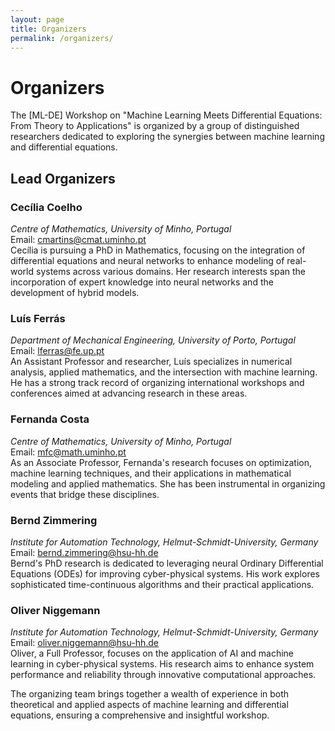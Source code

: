 ```yaml
---
layout: page
title: Organizers
permalink: /organizers/
---
```


# Organizers

The [ML-DE] Workshop on "Machine Learning Meets Differential Equations: From Theory to Applications" is organized by a group of distinguished researchers dedicated to exploring the synergies between machine learning and differential equations.

## Lead Organizers

### Cecília Coelho
_Centre of Mathematics, University of Minho, Portugal_  
Email: cmartins@cmat.uminho.pt  
Cecília is pursuing a PhD in Mathematics, focusing on the integration of differential equations and neural networks to enhance modeling of real-world systems across various domains. Her research interests span the incorporation of expert knowledge into neural networks and the development of hybrid models.

### Luís Ferrás
_Department of Mechanical Engineering, University of Porto, Portugal_  
Email: lferras@fe.up.pt  
An Assistant Professor and researcher, Luís specializes in numerical analysis, applied mathematics, and the intersection with machine learning. He has a strong track record of organizing international workshops and conferences aimed at advancing research in these areas.

### Fernanda Costa
_Centre of Mathematics, University of Minho, Portugal_  
Email: mfc@math.uminho.pt  
As an Associate Professor, Fernanda's research focuses on optimization, machine learning techniques, and their applications in mathematical modeling and applied mathematics. She has been instrumental in organizing events that bridge these disciplines.

### Bernd Zimmering
_Institute for Automation Technology, Helmut-Schmidt-University, Germany_  
Email: bernd.zimmering@hsu-hh.de  
Bernd's PhD research is dedicated to leveraging neural Ordinary Differential Equations (ODEs) for improving cyber-physical systems. His work explores sophisticated time-continuous algorithms and their practical applications.

### Oliver Niggemann
_Institute for Automation Technology, Helmut-Schmidt-University, Germany_  
Email: oliver.niggemann@hsu-hh.de  
Oliver, a Full Professor, focuses on the application of AI and machine learning in cyber-physical systems. His research aims to enhance system performance and reliability through innovative computational approaches.

The organizing team brings together a wealth of experience in both theoretical and applied aspects of machine learning and differential equations, ensuring a comprehensive and insightful workshop.

